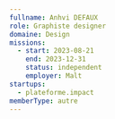 ```yaml
---
fullname: Anhvi DEFAUX
role: Graphiste designer
domaine: Design
missions:
  - start: 2023-08-21
    end: 2023-12-31
    status: independent
    employer: Malt
startups:
  - plateforme.impact
memberType: autre
---
```


